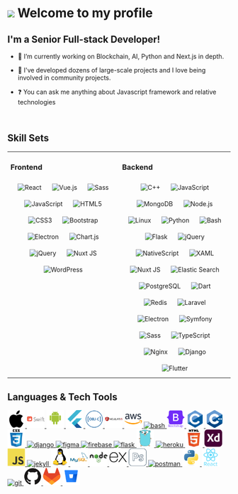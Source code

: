 ![](https://user-images.githubusercontent.com/18350557/176309783-0785949b-9127-417c-8b55-ab5a4333674e.gif) Welcome to my profile
=============================================================================================================================================

I'm a Senior Full-stack Developer!
------------------------------------

- 🔭 I’m currently working on Blockchain, AI, Python and Next.js in depth.
  

- 🌱 I've developed dozens of large-scale projects and I love being involved in community projects.
  

- ❓ You can ask me anything about Javascript framework and relative technologies

<br/>  


## Skill Sets
<table><tr><td valign="top" width="50%">

### Frontend  
<div align="center">  
  <img style="margin: 10px" src="https://profilinator.rishav.dev/skills-assets/react-original-wordmark.svg" alt="React" width="50" height="50" />  
  <img style="margin: 10px" src="https://profilinator.rishav.dev/skills-assets/vuejs-original-wordmark.svg" alt="Vue.js" width="50" height="50" />  
  <img style="margin: 10px" src="https://profilinator.rishav.dev/skills-assets/sass-original.svg" alt="Sass" width="50" height="50" />  
  <img style="margin: 10px" src="https://profilinator.rishav.dev/skills-assets/javascript-original.svg" alt="JavaScript" width="50" height="50" />  
  <img style="margin: 10px" src="https://profilinator.rishav.dev/skills-assets/html5-original-wordmark.svg" alt="HTML5" width="50" height="50" />
  <img style="margin: 10px" src="https://profilinator.rishav.dev/skills-assets/css3-original-wordmark.svg" alt="CSS3" width="50" height="50" />   
  <img style="margin: 10px" src="https://profilinator.rishav.dev/skills-assets/bootstrap-plain.svg" alt="Bootstrap" width="50" height="50" />  
  <img style="margin: 10px" src="https://profilinator.rishav.dev/skills-assets/electron-original.svg" alt="Electron" width="50" height="50" />  
  <img style="margin: 10px" src="https://profilinator.rishav.dev/skills-assets/logo-title.svg" alt="Chart.js" width="50" height="50" />  
  <img style="margin: 10px" src="https://profilinator.rishav.dev/skills-assets/jquery.png" alt="jQuery" width="50" height="50" />  
  <img style="margin: 10px" src="https://profilinator.rishav.dev/skills-assets/nuxt.png" alt="Nuxt JS" width="50" height="50" />  
  <img style="margin: 10px" src="https://profilinator.rishav.dev/skills-assets/wordpress.png" alt="WordPress" width="50" height="50" />  
</div>

</td><td valign="top" width="50%">



### Backend  
<div align="center">  
  <img style="margin: 10px" src="https://profilinator.rishav.dev/skills-assets/cplusplus-original.svg" alt="C++" width="50" height="50" />  
  <img style="margin: 10px" src="https://profilinator.rishav.dev/skills-assets/javascript-original.svg" alt="JavaScript" width="50" height="50" />  
  <img style="margin: 10px" src="https://profilinator.rishav.dev/skills-assets/mongodb-original-wordmark.svg" alt="MongoDB" width="50" height="50" />  
  <img style="margin: 10px" src="https://profilinator.rishav.dev/skills-assets/nodejs-original-wordmark.svg" alt="Node.js" width="50" height="50" />  
  <img style="margin: 10px" src="https://profilinator.rishav.dev/skills-assets/linux-original.svg" alt="Linux" width="50" height="50" />  
  <img style="margin: 10px" src="https://profilinator.rishav.dev/skills-assets/python-original.svg" alt="Python" width="50" height="50" />  
  <img style="margin: 10px" src="https://profilinator.rishav.dev/skills-assets/gnu_bash-icon.svg" alt="Bash" width="50" height="50" />  
  <img style="margin: 10px" src="https://profilinator.rishav.dev/skills-assets/flask.png" alt="Flask" width="50" height="50" />  
  <img style="margin: 10px" src="https://profilinator.rishav.dev/skills-assets/jquery.png" alt="jQuery" width="50" height="50" />  
  <img style="margin: 10px" src="https://profilinator.rishav.dev/skills-assets/nativescript.png" alt="NativeScript" width="50" height="50" />  
  <img style="margin: 10px" src="https://profilinator.rishav.dev/skills-assets/xaml.png" alt="XAML" width="50" height="50" />  
  <img style="margin: 10px" src="https://profilinator.rishav.dev/skills-assets/nuxt.png" alt="Nuxt JS" width="50" height="50" />  
  <img style="margin: 10px" src="https://profilinator.rishav.dev/skills-assets/elasticsearch.png" alt="Elastic Search" width="50" height="50" />  
  <img style="margin: 10px" src="https://profilinator.rishav.dev/skills-assets/postgresql-original-wordmark.svg" alt="PostgreSQL" width="50" height="50" />    
  <img style="margin: 10px" src="https://profilinator.rishav.dev/skills-assets/dartlang-icon.svg" alt="Dart" width="50" height="50" />  
  <img style="margin: 10px" src="https://profilinator.rishav.dev/skills-assets/redis-original-wordmark.svg" alt="Redis" width="50" height="50" />  
  <img style="margin: 10px" src="https://profilinator.rishav.dev/skills-assets/laravel-plain-wordmark.svg" alt="Laravel" width="50" height="50" />  
  <img style="margin: 10px" src="https://profilinator.rishav.dev/skills-assets/electron-original.svg" alt="Electron" width="50" height="50" />  
  <img style="margin: 10px" src="https://profilinator.rishav.dev/skills-assets/symfony_black_03.svg" alt="Symfony" width="50" height="50" />  
  <img style="margin: 10px" src="https://profilinator.rishav.dev/skills-assets/sass-original.svg" alt="Sass" width="50" height="50" />  
  <img style="margin: 10px" src="https://profilinator.rishav.dev/skills-assets/typescript-original.svg" alt="TypeScript" width="50" height="50" />  
  <img style="margin: 10px" src="https://profilinator.rishav.dev/skills-assets/nginx-original.svg" alt="Nginx" width="50" height="50" />  
  <img style="margin: 10px" src="https://profilinator.rishav.dev/skills-assets/django-original.svg" alt="Django" width="50" height="50" />  
  <img style="margin: 10px" src="https://profilinator.rishav.dev/skills-assets/flutterio-icon.svg" alt="Flutter" width="50" height="50" />  
</div>
</td>
</tr></table>  

## Languages & Tech Tools
 <p align="left">


<a href="https://developer.apple.com/swift" target="_blank">
    <img src="https://github.com/devicons/devicon/blob/master/icons/apple/apple-original.svg" alt="apple ios" width="40" height="40"/>
</a>

<a href="https://www.swift.org" target="_blank">
    <img src="https://github.com/devicons/devicon/blob/master/icons/swift/swift-original-wordmark.svg" alt="swift" width="40" height="40"/>
</a>

<a href="https://www.android.com" target="_blank">
    <img src="https://github.com/devicons/devicon/blob/master/icons/android/android-original-wordmark.svg" alt="android" width="40" height="40"/>
</a>

<a href="https://flutter.dev" target="_blank">
    <img src="https://github.com/devicons/devicon/blob/master/icons/flutter/flutter-original.svg" alt="flutter" width="40" height="40"/>
</a>

<a href="https://developer.apple.com/develop" target="_blank">
    <img src="https://github.com/devicons/devicon/blob/master/icons/objectivec/objectivec-plain.svg" alt="objc" width="40" height="40"/>
</a>

<a href="https://angular.io" target="_blank">
    <img src="https://raw.githubusercontent.com/devicons/devicon/master/icons/angularjs/angularjs-original-wordmark.svg" alt="angularjs" width="40" height="40"/>
</a>

<a href="https://aws.amazon.com" target="_blank">
    <img src="https://raw.githubusercontent.com/devicons/devicon/master/icons/amazonwebservices/amazonwebservices-original-wordmark.svg" alt="aws" width="40" height="40"/>
</a>

<a href="https://www.gnu.org/software/bash/" target="_blank">
    <img src="https://www.vectorlogo.zone/logos/gnu_bash/gnu_bash-icon.svg" alt="bash" width="40" height="40"/> 
</a>

<a href="https://getbootstrap.com" target="_blank"> 
    <img src="https://raw.githubusercontent.com/devicons/devicon/master/icons/bootstrap/bootstrap-plain-wordmark.svg" alt="bootstrap" width="40" height="40"/> 
</a>

<a href="https://www.cprogramming.com/" target="_blank"> 
    <img src="https://raw.githubusercontent.com/devicons/devicon/master/icons/c/c-original.svg" alt="c" width="40" height="40"/> 
</a>

<a href="https://www.w3schools.com/cpp/" target="_blank"> 
    <img src="https://raw.githubusercontent.com/devicons/devicon/master/icons/cplusplus/cplusplus-original.svg" alt="cplusplus" width="40" height="40"/> 
</a>

<a href="https://www.w3schools.com/css/" target="_blank"> 
    <img src="https://raw.githubusercontent.com/devicons/devicon/master/icons/css3/css3-original-wordmark.svg" alt="css3" width="40" height="40"/> 
</a>

<a href="https://www.djangoproject.com/" target="_blank"> 
    <img src="https://profilinator.rishav.dev/skills-assets/django-original.svg" alt="django" width="40" height="40"/> 
</a>

<a href="https://www.figma.com/" target="_blank"> 
    <img src="https://www.vectorlogo.zone/logos/figma/figma-icon.svg" alt="figma" width="40" height="40"/> 
</a>

<a href="https://firebase.google.com/" target="_blank"> 
    <img src="https://www.vectorlogo.zone/logos/firebase/firebase-icon.svg" alt="firebase" width="40" height="40"/> 
</a>

<a href="https://flask.palletsprojects.com/" target="_blank"> 
    <img src="https://www.vectorlogo.zone/logos/pocoo_flask/pocoo_flask-icon.svg" alt="flask" width="40" height="40"/> 
</a>

<a href="https://golang.org" target="_blank"> 
    <img src="https://raw.githubusercontent.com/devicons/devicon/master/icons/go/go-original.svg" alt="go" width="40" height="40"/> 
</a>

<a href="https://heroku.com" target="_blank"> 
    <img src="https://www.vectorlogo.zone/logos/heroku/heroku-icon.svg" alt="heroku" width="40" height="40"/> 
</a>

<a href="https://www.w3.org/html/" target="_blank"> 
    <img src="https://raw.githubusercontent.com/devicons/devicon/master/icons/html5/html5-original-wordmark.svg" alt="html5" width="40" height="40"/> 
</a>

<a href="https://www.adobe.com/in/products/xd.html" target="_blank"> 
    <img src="https://raw.githubusercontent.com/devicons/devicon/master/icons/xd/xd-plain.svg" alt="xd" width="40" height="40"/> 
</a>

<a href="https://developer.mozilla.org/en-US/docs/Web/JavaScript" target="_blank"> 
    <img src="https://raw.githubusercontent.com/devicons/devicon/master/icons/javascript/javascript-original.svg" alt="javascript" width="40" height="40"/> 
</a>

<a href="https://jekyllrb.com/" target="_blank"> 
    <img src="https://www.vectorlogo.zone/logos/jekyllrb/jekyllrb-icon.svg" alt="jekyll" width="40" height="40"/> 
</a>

<a href="https://www.linux.org/" target="_blank"> 
    <img src="https://raw.githubusercontent.com/devicons/devicon/master/icons/linux/linux-original.svg" alt="linux" width="40" height="40"/> 
</a>

<a href="https://www.mysql.com/" target="_blank"> 
    <img src="https://raw.githubusercontent.com/devicons/devicon/master/icons/mysql/mysql-original-wordmark.svg" alt="mysql" width="40" height="40"/> 
</a>

<a href="https://nodejs.org" target="_blank"> 
    <img src="https://raw.githubusercontent.com/devicons/devicon/master/icons/nodejs/nodejs-original-wordmark.svg" alt="nodejs" width="40" height="40"/> 
</a>

<a href="https://expressjs.com/" target="_blank"> 
    <img src="https://raw.githubusercontent.com/devicons/devicon/master/icons/express/express-original.svg" alt="express js" width="40" height="40"/> 
</a>

<a href="https://www.photoshop.com/en" target="_blank"> 
    <img src="https://raw.githubusercontent.com/devicons/devicon/master/icons/photoshop/photoshop-line.svg" alt="photoshop" width="40" height="40"/> 
</a>

<a href="https://postman.com" target="_blank"> 
    <img src="https://www.vectorlogo.zone/logos/getpostman/getpostman-icon.svg" alt="postman" width="40" height="40"/> 
</a>

<a href="https://www.python.org" target="_blank"> 
    <img src="https://raw.githubusercontent.com/devicons/devicon/master/icons/python/python-original.svg" alt="python" width="40" height="40"/> 
</a>

<a href="https://reactjs.org/" target="_blank"> 
    <img src="https://raw.githubusercontent.com/devicons/devicon/master/icons/react/react-original-wordmark.svg" alt="react" width="40" height="40"/> 
</a>


<!-- git tools -->
<a href="https://git-scm.com/" target="_blank"> 
    <img src="https://www.vectorlogo.zone/logos/git-scm/git-scm-icon.svg" alt="git" width="40" height="40"/> 
</a>

<a href="https://github.com/" target="_blank"> 
    <img src="https://raw.githubusercontent.com/devicons/devicon/master/icons/github/github-original.svg" width="40" height="40"/> 
</a>

<a href="https://gitlab.com/" target="_blank"> 
    <img src="https://raw.githubusercontent.com/devicons/devicon/master/icons/gitlab/gitlab-original.svg" width="40" height="40"/> 
</a>

<a href="https://bitbucket.org/" target="_blank"> 
    <img src="https://raw.githubusercontent.com/devicons/devicon/master/icons/bitbucket/bitbucket-original.svg" width="40" height="40"/> 
</a>

<!-- ## Stats -->

<!-- ![Top Langs](https://github-readme-stats.vercel.app/api/top-langs/?username=kingp08&layout=compact&theme=midnight-purple) -->
<!-- ![GitHub Streaks](https://github-readme-streak-stats.herokuapp.com/?user=kingp08&theme=midnight-purple) -->
<!-- ![GitHub Stats](https://github-readme-stats.vercel.app/api?username=kingp08&theme=midnight-purple&show_icons=true) -->
